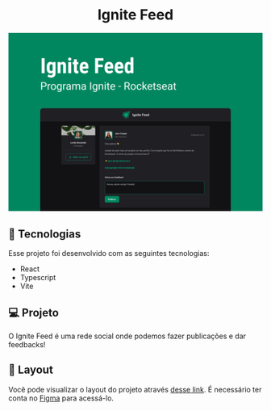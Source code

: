<h1 align="center">Ignite Feed</h1>

<p align= "center">
  <img alt="projeto ignite feed" src="./github/capa-ignite-feed.png">
</p>

## 🚀 Tecnologias

Esse projeto foi desenvolvido com as seguintes tecnologias:

- React
- Typescript
- Vite

## 💻 Projeto

O Ignite Feed é uma rede social onde podemos fazer publicações e dar feedbacks!

## 🔖 Layout

Você pode visualizar o layout do projeto através [desse link](https://www.figma.com/community/file/1113573231685349036). É necessário ter conta no [Figma](https://figma.com) para acessá-lo.
